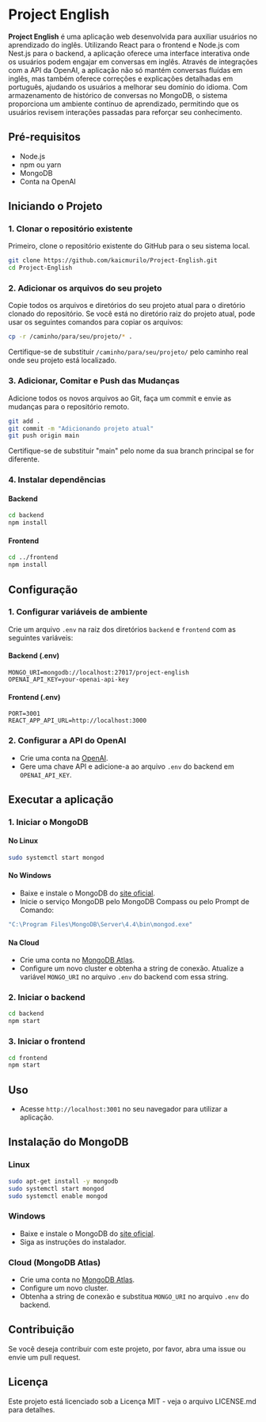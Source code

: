 
# Project English

**Project English** é uma aplicação web desenvolvida para auxiliar usuários no aprendizado do inglês. Utilizando React para o frontend e Node.js com Nest.js para o backend, a aplicação oferece uma interface interativa onde os usuários podem engajar em conversas em inglês. Através de integrações com a API da OpenAI, a aplicação não só mantém conversas fluídas em inglês, mas também oferece correções e explicações detalhadas em português, ajudando os usuários a melhorar seu domínio do idioma. Com armazenamento de histórico de conversas no MongoDB, o sistema proporciona um ambiente contínuo de aprendizado, permitindo que os usuários revisem interações passadas para reforçar seu conhecimento.

## Pré-requisitos

- Node.js
- npm ou yarn
- MongoDB
- Conta na OpenAI

## Iniciando o Projeto

### 1. Clonar o repositório existente

Primeiro, clone o repositório existente do GitHub para o seu sistema local.

```sh
git clone https://github.com/kaicmurilo/Project-English.git
cd Project-English
```

### 2. Adicionar os arquivos do seu projeto

Copie todos os arquivos e diretórios do seu projeto atual para o diretório clonado do repositório. Se você está no diretório raiz do projeto atual, pode usar os seguintes comandos para copiar os arquivos:

```sh
cp -r /caminho/para/seu/projeto/* .
```

Certifique-se de substituir `/caminho/para/seu/projeto/` pelo caminho real onde seu projeto está localizado.

### 3. Adicionar, Comitar e Push das Mudanças

Adicione todos os novos arquivos ao Git, faça um commit e envie as mudanças para o repositório remoto.

```sh
git add .
git commit -m "Adicionando projeto atual"
git push origin main
```

Certifique-se de substituir "main" pelo nome da sua branch principal se for diferente.

### 4. Instalar dependências

#### Backend

```sh
cd backend
npm install
```

#### Frontend

```sh
cd ../frontend
npm install
```

## Configuração

### 1. Configurar variáveis de ambiente

Crie um arquivo `.env` na raiz dos diretórios `backend` e `frontend` com as seguintes variáveis:

#### Backend (.env)

```
MONGO_URI=mongodb://localhost:27017/project-english
OPENAI_API_KEY=your-openai-api-key
```

#### Frontend (.env)

```
PORT=3001
REACT_APP_API_URL=http://localhost:3000
```

### 2. Configurar a API do OpenAI

- Crie uma conta na [OpenAI](https://platform.openai.com/signup).
- Gere uma chave API e adicione-a ao arquivo `.env` do backend em `OPENAI_API_KEY`.

## Executar a aplicação

### 1. Iniciar o MongoDB

#### No Linux

```sh
sudo systemctl start mongod
```

#### No Windows

- Baixe e instale o MongoDB do [site oficial](https://www.mongodb.com/try/download/community).
- Inicie o serviço MongoDB pelo MongoDB Compass ou pelo Prompt de Comando:

```sh
"C:\Program Files\MongoDB\Server\4.4\bin\mongod.exe"
```

#### Na Cloud

- Crie uma conta no [MongoDB Atlas](https://www.mongodb.com/cloud/atlas).
- Configure um novo cluster e obtenha a string de conexão. Atualize a variável `MONGO_URI` no arquivo `.env` do backend com essa string.

### 2. Iniciar o backend

```sh
cd backend
npm start
```

### 3. Iniciar o frontend

```sh
cd frontend
npm start
```

## Uso

- Acesse `http://localhost:3001` no seu navegador para utilizar a aplicação.

## Instalação do MongoDB

### Linux

```sh
sudo apt-get install -y mongodb
sudo systemctl start mongod
sudo systemctl enable mongod
```

### Windows

- Baixe e instale o MongoDB do [site oficial](https://www.mongodb.com/try/download/community).
- Siga as instruções do instalador.

### Cloud (MongoDB Atlas)

- Crie uma conta no [MongoDB Atlas](https://www.mongodb.com/cloud/atlas).
- Configure um novo cluster.
- Obtenha a string de conexão e substitua `MONGO_URI` no arquivo `.env` do backend.

## Contribuição

Se você deseja contribuir com este projeto, por favor, abra uma issue ou envie um pull request.

## Licença

Este projeto está licenciado sob a Licença MIT - veja o arquivo LICENSE.md para detalhes.
